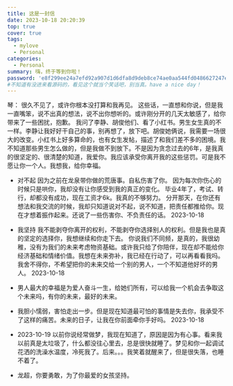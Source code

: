 ```yaml
---
title: 这是一封信
date: 2023-10-18 20:20:39
top: true
cover: true
tags:
  - mylove
  - Personal
categories:
  - Personal
summary: 嗨，终于等到你啦！
password: 'e8f299ee24a7efd92a907d1d6dfa8d9deb8ce74ae0aa544fd0486627247ee875'
#不知道有没进来看源码的，看见这个就当个笑话吧，别当真。have a nice day！
---
```

琴：
    很久不见了，或许你根本没打算和我再见。
这些话，一直想和你说，但是我一直嘴笨，说不出真的想法，说不出你想听的。或许刚分开的几天太敏感了，给你带来了一些困扰，抱歉。
我问了李静、胡俊他们、看了小红书。男生女生真的不一样。李静让我好好干自己的事，别再想了，放下吧。胡俊她俩说，我需要一场很大的改变。小红书上好多算命的，也有女生发帖，描述了和我们差不多的困境。我不知道那些男生怎么做的，但是我做不到放下。不是因为贪念过去的6年，是我真的很坚定的、很清楚的知道，我爱你。我应该承受你离开我的这些惩罚。可是我不愿让你一个人。我想我，给你幸福。

- 对不起
  因为之前在龙泉带你做的荒唐事。自私伤害了你。
  因为每次你伤心的时候只是哄你，我却没有让你感受到我的真正的变化。
  毕业4年了，考试、转行，却都没有成功，现在工资才6k。我真的不够努力。
  分开那天，在你还有想法和我交流的时候，我却只知道说对不起，说不知道，把责任都推给你。现在才想着振作起来。还说了一些伤害你、不负责任的话。
  2023-10-18

- 我坚持
  我不能剥夺你离开的权利，不能剥夺你选择别人的权利。但是我也是真的坚定的选择你，我想继续和你走下去。
  你说我们不同频，是真的，我很幼稚，没有为我们的未来考虑物资基础。或许我只给了你陪伴，现在却不能给你经济基础和情绪价值。我想在未来弥补，我已经在行动了，可以再看看我吗。
  我舍不得你，不希望把你的未来交给一个别的男人，一个不知道他好坏的男人。
  2023-10-18

- 男人最大的幸福是为爱人奋斗一生，给她们所有，可以给我一个机会去争取这个未来吗，有你的未来，最好的未来。
- 我胆小懦弱，害怕走出一步。但是现在知道最可怕的事情是失去你，我承受不了这样的痛苦。未来的日子，让我在你前面牵你手好吗。
  2023-10-18

- 2023-10-19 以前你说经常做梦，我现在知道了，原因是因为有心事。看来我以前真是太垃圾了，什么都没往心里去，总是很快就睡了。梦见和你一起调试花洒的洗澡水温度，冷死我了。后来。。。我笑着就醒来了，但是很失落，也睡不着了。

- 龙超，你要勇敢，为了你最爱的女孩坚持。